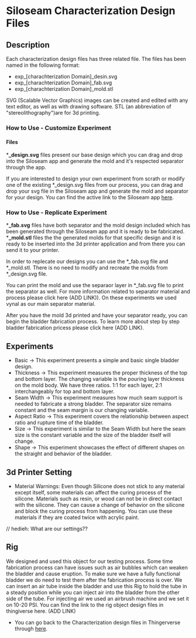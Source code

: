 # Siloseam Characterization Design Files

## Description

Each characterization design files has three related file.
The files has been named in the following format:
* exp_[charachterization Domain]_desin.svg
* exp_[charachterization Domain]_fab.svg
* exp_[charachterization Domain]_mold.stl

SVG (Scalable Vector Graphics) images can be created and edited with any text editor, as well as with drawing software.
STL (an abbreviation of "stereolithography")are for 3d printing. 

### How to Use - Customize Experiment
#### Files
***_design.svg** files present our base design which you can drag and drop into the Siloseam app and generate the mold and it's respected separator through the app. 

If you are interested to design your own experiment from scrath or modify one of the existing *_design.svg files from our process, you can drag and drop your svg file in the Siloseam app and generate the mold and separator for your design.
You can find the active link to the Siloseam app [here](https://github.com/The-Hybrid-Atelier/siloseam/blob/master/tool/README_app.md).

### How to Use - Replicate Experiment
 ***_fab.svg** files have both separator and the mold design included which has been generated through the Siloseam app and it is ready to be fabricated.
 ***_mold.stl** files the the generated molds for that specific design and it is ready to be inserted into the 3d printer application and from there you can send it to your printer. 
 
 In order to replecate our designs you can use the *_fab.svg file and *_mold.stl. There is no need to modify and recreate the molds from *_design.svg file.
 
 You can print the mold and use the separaor layer in *_fab.svg file to print the separator as well.
 For more information related to separator material and process please click here (ADD LINK)).
 On these experiments we used vynal as our main separator material.
 
 After you have the mold 3d printed and have your separator ready, you can begin the bladder fabrication process.
 To learn more about step by step bladder fabrication pricess please click here (ADD LINK).
 
 

## Experiments
* Basic -> This experiment presents a simple and basic single bladder design.
* Thickness -> This experiment measures the proper thickness of the top and bottom layer. The changing variable is the pouring layer thickness on the mold body. We have three ratios. 1:1 for each layer, 2:1 interchangeably for top and bottom layer.
* Seam Width -> This experiment measures how much seam support is needed to fabricate a strong bladder. The separator size remains constant and the seam margin is our changing variable. 
* Aspect Ratio -> This experiment covers the relationship between aspect ratio and rupture time of the bladder.
* Size -> This experiment is similar to the Seam Width but here the seam size is the constant variable and the size of the bladder itself will change. 
* Shape -> This experiment showcases the effect of different shapes on the straight and behavior of the bladder. 

## 3d Printer Setting

* Material Warnings:
Even though Silicone does not stick to any material except itself, some materials can affect the curing process of the silicone. Materials such as resin, or wood can not be in direct contact with the silicone. They can cause a change of behavior on the silicone and block the curing process from happening. You can use these materials if they are coated twice with acrylic paint. 

// hedieh: What are our settings?? 

## Rig
We designed and used this object for our testing process. Some time fabrication process can have issues such as air bubbles which can weaken the bladder and cause eruption. To make sure we have a fully functional bladder we do need to test them after the fabrication process is over.
We can insert an air tube inside the bladder and use this Rig to hold the tube in a steady position while you can inject air into the bladder from the other side of the tube. For injecting air we used an airbrush machine and we set it on 10-20 PSI.
You can find the link to the rig object design files in thingiverse here. (ADD LINK)

* You can go back to the Characterization design files in Thingerverse through [here](https://www.thingiverse.com/thing:4283808/files).
